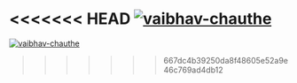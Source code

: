 <<<<<<< HEAD
[![vaibhav-chauthe](https://circleci.com/gh/vaibhav-chauthe/vaibhav567.svg?style=svg)](https://app.circleci.com/pipelines/github/vaibhav-chauthe/vaibhav567?branch=main&filter=all)
=======
[![vaibhav-chauthe](https://circleci.com/gh/vaibhav-chauthe/vaibhav567.svg?style=svg)](https://app.circleci.com/pipelines/github/vaibhav-chauthe/vaibhav567?branch=main&filter=all)
>>>>>>> 667dc4b39250da8f48605e52a9e46c769ad4db12
